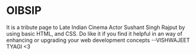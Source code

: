 # OIBSIP
It is a tribute page to Late Indian Cinema Actor Sushant Singh Rajput by using basic HTML, and CSS.
Do like it if you find it helpful in an way of enhancing or upgrading your web development concepts
--VISHWAJEET TYAGI <3
